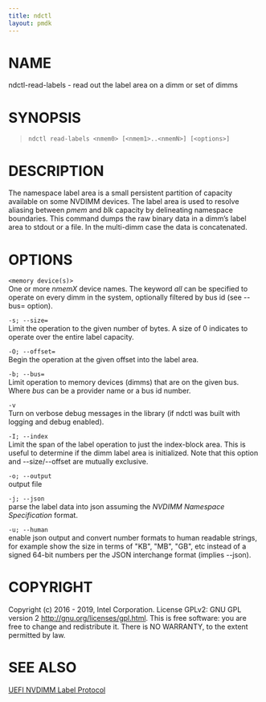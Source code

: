 ```yaml
---
title: ndctl
layout: pmdk
---
```


NAME
====

ndctl-read-labels - read out the label area on a dimm or set of dimms

SYNOPSIS
========

>     ndctl read-labels <nmem0> [<nmem1>..<nmemN>] [<options>]

DESCRIPTION
===========

The namespace label area is a small persistent partition of capacity
available on some NVDIMM devices. The label area is used to resolve
aliasing between *pmem* and *blk* capacity by delineating namespace
boundaries. This command dumps the raw binary data in a dimm’s label
area to stdout or a file. In the multi-dimm case the data is
concatenated.

OPTIONS
=======

`<memory device(s)>`  
One or more *nmemX* device names. The keyword *all* can be specified to
operate on every dimm in the system, optionally filtered by bus id (see
--bus= option).

`-s; --size=`  
Limit the operation to the given number of bytes. A size of 0 indicates
to operate over the entire label capacity.

`-O; --offset=`  
Begin the operation at the given offset into the label area.

`-b; --bus=`  
Limit operation to memory devices (dimms) that are on the given bus.
Where *bus* can be a provider name or a bus id number.

`-v`  
Turn on verbose debug messages in the library (if ndctl was built with
logging and debug enabled).

`-I; --index`  
Limit the span of the label operation to just the index-block area. This
is useful to determine if the dimm label area is initialized. Note that
this option and --size/--offset are mutually exclusive.

`-o; --output`  
output file

`-j; --json`  
parse the label data into json assuming the *NVDIMM Namespace
Specification* format.

`-u; --human`  
enable json output and convert number formats to human readable strings,
for example show the size in terms of "KB", "MB", "GB", etc instead of a
signed 64-bit numbers per the JSON interchange format (implies --json).

COPYRIGHT
=========

Copyright (c) 2016 - 2019, Intel Corporation. License GPLv2: GNU GPL
version 2 <http://gnu.org/licenses/gpl.html>. This is free software: you
are free to change and redistribute it. There is NO WARRANTY, to the
extent permitted by law.

SEE ALSO
========

[UEFI NVDIMM Label
Protocol](http://www.uefi.org/sites/default/files/resources/UEFI_Spec_2_7.pdf)
